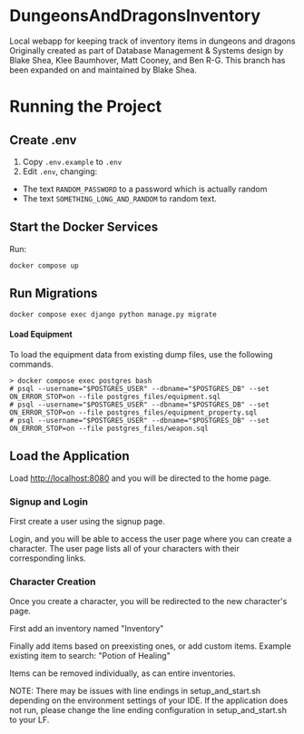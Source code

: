 # DungeonsAndDragonsInventory
 Local webapp for keeping track of inventory items in dungeons and dragons
 Originally created as part of Database Management & Systems design by Blake Shea, Klee Baumhover, Matt Cooney, and Ben R-G. This branch has been expanded on and maintained by Blake Shea.

 # Running the Project

## Create .env
1. Copy `.env.example` to `.env`
2. Edit `.env`, changing:
  - The text `RANDOM_PASSWORD` to a password which is actually random
  - The text `SOMETHING_LONG_AND_RANDOM` to random text.

 ## Start the Docker Services

Run:
```
docker compose up
```

 ## Run Migrations

```
docker compose exec django python manage.py migrate
```

#### Load Equipment

To load the equipment data from existing dump files, use the following commands.

```
> docker compose exec postgres bash
# psql --username="$POSTGRES_USER" --dbname="$POSTGRES_DB" --set ON_ERROR_STOP=on --file postgres_files/equipment.sql
# psql --username="$POSTGRES_USER" --dbname="$POSTGRES_DB" --set ON_ERROR_STOP=on --file postgres_files/equipment_property.sql
# psql --username="$POSTGRES_USER" --dbname="$POSTGRES_DB" --set ON_ERROR_STOP=on --file postgres_files/weapon.sql
```

## Load the Application

Load <http://localhost:8080> and you will be directed to the home page. 

### Signup and Login
First create a user using the signup page.

Login, and you will be able to access the user page where you can create a character. The user page lists all of your characters with their corresponding links.

### Character Creation
Once you create a character, you will be redirected to the new character's page.

First add an inventory named "Inventory"

Finally add items based on preexisting ones, or add custom items. Example existing item to search: "Potion of Healing"

Items can be removed individually, as can entire inventories.

NOTE: There may be issues with line endings in setup_and_start.sh depending on the environment settings of your IDE. If the application does not run, please change the line ending configuration in setup_and_start.sh to your LF.
